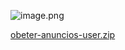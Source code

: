 ![image.png](/.attachments/image-53916e77-97af-4515-aadf-29a08454dbdd.png)

[obeter-anuncios-user.zip](/.attachments/obeter-anuncios-user-2658114d-860c-48d3-a381-c905ecf8edcd.zip)
